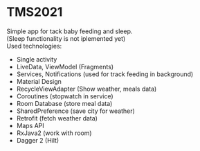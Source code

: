 # TMS2021
Simple app for tack baby feeding and sleep.\
(Sleep functionality is not iplemented yet)\
Used technologies:
- Single activity
- LiveData, ViewModel (Fragments)
- Services, Notifications (used for track feeding in background)
- Material Design
- RecycleViewAdapter (Show weather, meals data)
- Coroutines (stopwatch in service)
- Room Database (store meal data)
- SharedPreference (save city for weather)
- Retrofit (fetch weather data)
- Maps API
- RxJava2 (work with room)
- Dagger 2 (Hilt)
